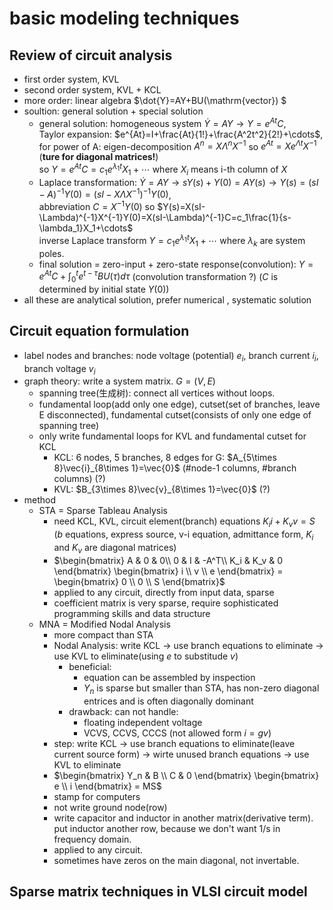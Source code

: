 # basic modeling techniques

## Review of circuit analysis
- first order system, KVL
- second order system, KVL + KCL
- more order: linear algebra $\dot{Y}=AY+BU(\mathrm{vector}) $
- soultion: general solution + special solution
    - general solution: homogeneous system $\dot{Y}=AY \to Y=e^{At}C$,  
    Taylor expansion: $e^{At}=I+\frac{At}{1!}+\frac{A^2t^2}{2!}+\cdots$,  
    for power of A: eigen-decomposition $A^n=X\Lambda ^n X^{-1}$ so $e^{At}=Xe^{\Lambda t}X^{-1}$ (**ture for diagonal matrices!**)  
    so $Y=e^{At}C=c_1e^{\lambda_1t}X_1+\cdots$ where $X_i$ means i-th column of $X$
    - Laplace transformation: $\dot{Y}=AY \to sY(s)+Y(0)=AY(s) \to Y(s)=(sI-A)^{-1}Y(0)=(sI-X\Lambda X^{-1})^{-1}Y(0)$,  
    abbreviation $C=X^{-1}Y(0)$ so $Y(s)=X(sI-\Lambda)^{-1}X^{-1}Y(0)=X(sI-\Lambda)^{-1}C=c_1\frac{1}{s-\lambda_1}X_1+\cdots$  
    inverse Laplace transform $Y=c_1e^{\lambda_1t}X_1+\cdots$ where $\lambda_k$ are system poles.
    - final solution = zero-input + zero-state response(convolution): $Y=e^{At}C+\int_0^t e^{t-\tau}BU(\tau)d\tau$ (convolution transformation ?) ($C$ is determined by initial state $Y(0)$)
- all these are analytical solution, prefer numerical , systematic solution

## Circuit equation formulation
- label nodes and branches: node voltage (potential) $e_i$, branch current $i_i$, branch voltage $v_i$
- graph theory: write a system matrix. $G=(V,E)$ 
    - spanning tree(生成树): connect all vertices without loops.
    - fundamental loop(add only one edge), cutset(set of branches, leave E disconnected), fundamental cutset(consists of only one edge of spanning tree)
    - only write fundamental loops for KVL and fundamental cutset for KCL
        - KCL: 6 nodes, 5 branches, 8 edges for G: $A_{5\times 8}\vec{i}_{8\times 1}=\vec{0}$ (#node-1 columns, #branch columns) (?)
        - KVL: $B_{3\times 8}\vec{v}_{8\times 1}=\vec{0}$ (?)
- method
    - STA = Sparse Tableau Analysis
        - need KCL, KVL, circuit element(branch) equations $K_ii+K_vv=S$ ($b$ equations, express source, v-i equation, admittance form, $K_i$ and $K_v$ are diagonal matrices)
        - $\begin{bmatrix} A & 0 & 0\\ 0 & I & -A^T\\ K_i & K_v & 0 \end{bmatrix} \begin{bmatrix} i \\ v \\ e \end{bmatrix} = \begin{bmatrix} 0 \\ 0 \\ S \end{bmatrix}$
        - applied to any circuit, directly from input data, sparse
        - coefficient matrix is very sparse, require sophisticated programming skills and data structure
    - MNA = Modified Nodal Analysis
        - more compact than STA
        - Nodal Analysis: write KCL -> use branch equations to eliminate -> use KVL to eliminate(using $e$ to substitude $v$)
            - beneficial:
                - equation can be assembled by inspection
                - $Y_n$ is sparse but smaller than STA, has non-zero diagonal entrices and is often diagonally dominant
            - drawback: can not handle:
                - floating independent voltage
                - VCVS, CCVS, CCCS (not allowed form $i=gv$)
        - step: write KCL -> use branch equations to eliminate(leave current source form) -> wirte unused branch equations -> use KVL to eliminate
        - $\begin{bmatrix} Y_n & B \\ C & 0 \end{bmatrix} \begin{bmatrix} e \\ i \end{bmatrix} = MS$
        - stamp for computers
        - not write ground node(row)
        - write capacitor and inductor in another matrix(derivative term). put inductor another row, because we don't want 1/s in frequency domain.
        - applied to any circuit.
        - sometimes have zeros on the main diagonal, not invertable.

## Sparse matrix techniques in VLSI circuit model



